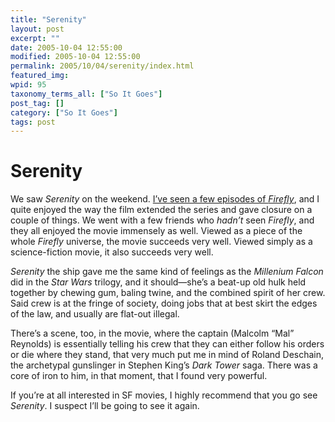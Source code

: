 ```yaml
---
title: "Serenity"
layout: post
excerpt: ""
date: 2005-10-04 12:55:00
modified: 2005-10-04 12:55:00
permalink: 2005/10/04/serenity/index.html
featured_img: 
wpid: 95
taxonomy_terms_all: ["So It Goes"]
post_tag: []
category: ["So It Goes"]
tags: post
---
```


# Serenity

We saw *Serenity* on the weekend. [I’ve seen a few episodes of *Firefly*](http://pjohanneson.blogspot.com/2005/09/after-weekend.html), and I quite enjoyed the way the film extended the series and gave closure on a couple of things. We went with a few friends who *hadn’t* seen *Firefly*, and they all enjoyed the movie immensely as well. Viewed as a piece of the whole *Firefly* universe, the movie succeeds very well. Viewed simply as a science-fiction movie, it also succeeds very well.

*Serenity* the ship gave me the same kind of feelings as the *Millenium Falcon* did in the *Star Wars* trilogy, and it should—she’s a beat-up old hulk held together by chewing gum, baling twine, and the combined spirit of her crew. Said crew is at the fringe of society, doing jobs that at best skirt the edges of the law, and usually are flat-out illegal.

There’s a scene, too, in the movie, where the captain (Malcolm “Mal” Reynolds) is essentially telling his crew that they can either follow his orders or die where they stand, that very much put me in mind of Roland Deschain, the archetypal gunslinger in Stephen King’s *Dark Tower* saga. There was a core of iron to him, in that moment, that I found very powerful.

If you’re at all interested in SF movies, I highly recommend that you go see *Serenity*. I suspect I’ll be going to see it again.